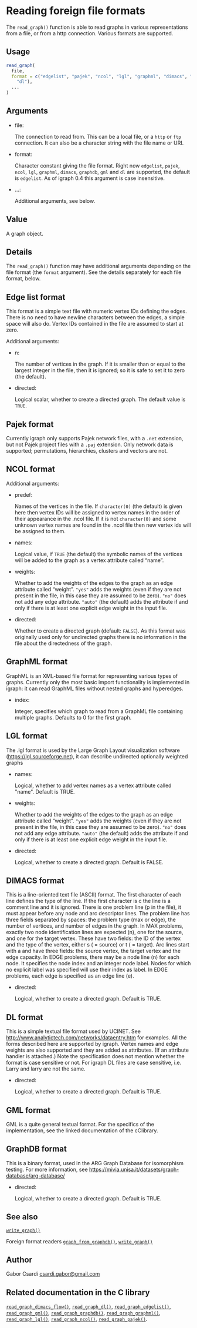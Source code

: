 # Reading foreign file formats

The `read_graph()` function is able to read graphs in various
representations from a file, or from a http connection. Various formats
are supported.

## Usage

``` r
read_graph(
  file,
  format = c("edgelist", "pajek", "ncol", "lgl", "graphml", "dimacs", "graphdb", "gml",
    "dl"),
  ...
)
```

## Arguments

- file:

  The connection to read from. This can be a local file, or a `http` or
  `ftp` connection. It can also be a character string with the file name
  or URI.

- format:

  Character constant giving the file format. Right now `edgelist`,
  `pajek`, `ncol`, `lgl`, `graphml`, `dimacs`, `graphdb`, `gml` and `dl`
  are supported, the default is `edgelist`. As of igraph 0.4 this
  argument is case insensitive.

- ...:

  Additional arguments, see below.

## Value

A graph object.

## Details

The `read_graph()` function may have additional arguments depending on
the file format (the `format` argument). See the details separately for
each file format, below.

## Edge list format

This format is a simple text file with numeric vertex IDs defining the
edges. There is no need to have newline characters between the edges, a
simple space will also do. Vertex IDs contained in the file are assumed
to start at zero.

Additional arguments:

- n:

  The number of vertices in the graph. If it is smaller than or equal to
  the largest integer in the file, then it is ignored; so it is safe to
  set it to zero (the default).

- directed:

  Logical scalar, whether to create a directed graph. The default value
  is `TRUE`.

## Pajek format

Currently igraph only supports Pajek network files, with a `.net`
extension, but not Pajek project files with a `.paj` extension. Only
network data is supported; permutations, hierarchies, clusters and
vectors are not.

## NCOL format

Additional arguments:

- predef:

  Names of the vertices in the file. If `character(0)` (the default) is
  given here then vertex IDs will be assigned to vertex names in the
  order of their appearance in the .ncol file. If it is not
  `character(0)` and some unknown vertex names are found in the .ncol
  file then new vertex ids will be assigned to them.

- names:

  Logical value, if `TRUE` (the default) the symbolic names of the
  vertices will be added to the graph as a vertex attribute called
  “name”.

- weights:

  Whether to add the weights of the edges to the graph as an edge
  attribute called “weight”. `"yes"` adds the weights (even if they are
  not present in the file, in this case they are assumed to be zero).
  `"no"` does not add any edge attribute. `"auto"` (the default) adds
  the attribute if and only if there is at least one explicit edge
  weight in the input file.

- directed:

  Whether to create a directed graph (default: `FALSE`). As this format
  was originally used only for undirected graphs there is no information
  in the file about the directedness of the graph.

## GraphML format

GraphML is an XML-based file format for representing various types of
graphs. Currently only the most basic import functionality is
implemented in igraph: it can read GraphML files without nested graphs
and hyperedges.

- index:

  Integer, specifies which graph to read from a GraphML file containing
  multiple graphs. Defaults to 0 for the first graph.

## LGL format

The .lgl format is used by the Large Graph Layout visualization software
(<https://lgl.sourceforge.net>), it can describe undirected optionally
weighted graphs

- names:

  Logical, whether to add vertex names as a vertex attribute called
  "name". Default is TRUE.

- weights:

  Whether to add the weights of the edges to the graph as an edge
  attribute called “weight”. `"yes"` adds the weights (even if they are
  not present in the file, in this case they are assumed to be zero).
  `"no"` does not add any edge attribute. `"auto"` (the default) adds
  the attribute if and only if there is at least one explicit edge
  weight in the input file.

- directed:

  Logical, whether to create a directed graph. Default is FALSE.

## DIMACS format

This is a line-oriented text file (ASCII) format. The first character of
each line defines the type of the line. If the first character is c the
line is a comment line and it is ignored. There is one problem line (p
in the file), it must appear before any node and arc descriptor lines.
The problem line has three fields separated by spaces: the problem type
(max or edge), the number of vertices, and number of edges in the graph.
In MAX problems, exactly two node identification lines are expected (n),
one for the source, and one for the target vertex. These have two
fields: the ID of the vertex and the type of the vertex, either s ( =
source) or t ( = target). Arc lines start with a and have three fields:
the source vertex, the target vertex and the edge capacity. In EDGE
problems, there may be a node line (n) for each node. It specifies the
node index and an integer node label. Nodes for which no explicit label
was specified will use their index as label. In EDGE problems, each edge
is specified as an edge line (e).

- directed:

  Logical, whether to create a directed graph. Default is TRUE.

## DL format

This is a simple textual file format used by UCINET. See
<http://www.analytictech.com/networks/dataentry.htm> for examples. All
the forms described here are supported by igraph. Vertex names and edge
weights are also supported and they are added as attributes. (If an
attribute handler is attached.) Note the specification does not mention
whether the format is case sensitive or not. For igraph DL files are
case sensitive, i.e. Larry and larry are not the same.

- directed:

  Logical, whether to create a directed graph. Default is TRUE.

## GML format

GML is a quite general textual format. For the specifics of the
implementation, see the linked documentation of the cClibrary.

## GraphDB format

This is a binary format, used in the ARG Graph Database for isomorphism
testing. For more information, see
<https://mivia.unisa.it/datasets/graph-database/arg-database/>

- directed:

  Logical, whether to create a directed graph. Default is TRUE.

## See also

[`write_graph()`](https://r.igraph.org/reference/write_graph.md)

Foreign format readers
[`graph_from_graphdb()`](https://r.igraph.org/reference/graph_from_graphdb.md),
[`write_graph()`](https://r.igraph.org/reference/write_graph.md)

## Author

Gabor Csardi <csardi.gabor@gmail.com>

## Related documentation in the C library

[`read_graph_dimacs_flow()`](https://igraph.org/c/html/latest/igraph-Foreign.html#igraph_read_graph_dimacs_flow),
[`read_graph_dl()`](https://igraph.org/c/html/latest/igraph-Foreign.html#igraph_read_graph_dl),
[`read_graph_edgelist()`](https://igraph.org/c/html/latest/igraph-Foreign.html#igraph_read_graph_edgelist),
[`read_graph_gml()`](https://igraph.org/c/html/latest/igraph-Foreign.html#igraph_read_graph_gml),
[`read_graph_graphdb()`](https://igraph.org/c/html/latest/igraph-Foreign.html#igraph_read_graph_graphdb),
[`read_graph_graphml()`](https://igraph.org/c/html/latest/igraph-Foreign.html#igraph_read_graph_graphml),
[`read_graph_lgl()`](https://igraph.org/c/html/latest/igraph-Foreign.html#igraph_read_graph_lgl),
[`read_graph_ncol()`](https://igraph.org/c/html/latest/igraph-Foreign.html#igraph_read_graph_ncol),
[`read_graph_pajek()`](https://igraph.org/c/html/latest/igraph-Foreign.html#igraph_read_graph_pajek).

